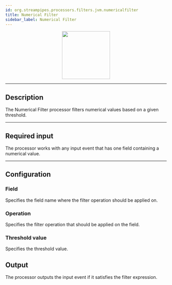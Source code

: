 ```yaml
---
id: org.streampipes.processors.filters.jvm.numericalfilter
title: Numerical Filter
sidebar_label: Numerical Filter
---
```




<p align="center"> 
    <img src="/docs/img/pipeline-elements/org.streampipes.processors.filters.jvm.numericalfilter/icon.png" width="150px;" class="pe-image-documentation"/>
</p>

***

## Description
The Numerical Filter processor filters numerical values based on a given threshold.

***

## Required input
The processor works with any input event that has one field containing a numerical value.

***

## Configuration

### Field
Specifies the field name where the filter operation should be applied on.


### Operation
Specifies the filter operation that should be applied on the field.

### Threshold value
Specifies the threshold value.

## Output
The processor outputs the input event if it satisfies the filter expression.